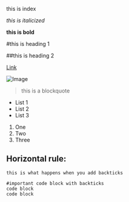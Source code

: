 this is index 

*this is italicized* 

**this is bold**

#this is heading 1

##this is heading 2


[Link](https://canvas.ucsd.edu/courses/35489) 

![Image](https://www.google.com/search?q=pikachu+png&rlz=1C5CHFA_enUS921US921&tbm=isch&source=iu&ictx=1&vet=1&fir=rZusm183GZdGoM%252CXDaNj1WRHiubAM%252C_%253Bb-K96ka2eSTsmM%252CkZnMYYkE0eoEFM%252C_%253BeRyQTGn5XynegM%252C7J1tUvqLzCa2YM%252C_%253BbcJ3tgj_liOFqM%252C7zKqhZV0XEKNgM%252C_%253BdvE90zgt-oSIiM%252Cjkku3sn-FB58dM%252C_%253BCrIQyc4Eh81SsM%252Cru84zfL1MHtVrM%252C_%253BQgeZXmUM6cpWnM%252CQRVvxY0u9HdWiM%252C_%253BqLlvasbG_c792M%252CjkVCzrCoGZpkuM%252C_%253B8GHWzPoByNIVfM%252CEWsRiEyCr2viCM%252C_%253BGURTPqSYhqlpSM%252C_TvS6SAlqdWnIM%252C_%253BhfS-mCikD1UdnM%252CYCta_v6Qdl2zGM%252C_%253BS-4lhQgdPqVZ0M%252C1HAwJ3BwcG_lSM%252C_%253B3Ki5Cc3BUsz7rM%252CfzgeUUJ-PEAeVM%252C_%253BvO9g1NUxZqVurM%252CYtE7Jv_LHCi7FM%252C_%253BhFwzLvT3p1Hl1M%252CAI2oa_jPo_Ly2M%252C_%253BKCXqfCOxs2pTgM%252CLPdzUoX14OU7tM%252C_&usg=AI4_-kTsr14SktFEct2ZfkcRtphxOHouyg&sa=X&ved=2ahUKEwiZmvHsv4L3AhW-D0QIHUP-AEoQ9QF6BAgFEAE#imgrc=b-K96ka2eSTsmM) 


> this is a blockquote 

* List 1
* List 2
* List 3 

1. One 
2. Two 
3. Three 

Horizontal rule:
--- 

`this is what happens when you add backticks `

```
#important code block with backticks 
code block 
code block 

```

